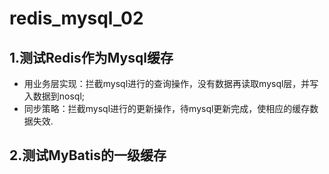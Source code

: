 # redis_mysql_02
## 1.测试Redis作为Mysql缓存<br>
  * 用业务层实现：拦截mysql进行的查询操作，没有数据再读取mysql层，并写入数据到nosql;<br>
  * 同步策略：拦截mysql进行的更新操作，待mysql更新完成，使相应的缓存数据失效.<br>
## 2.测试MyBatis的一级缓存<br>
